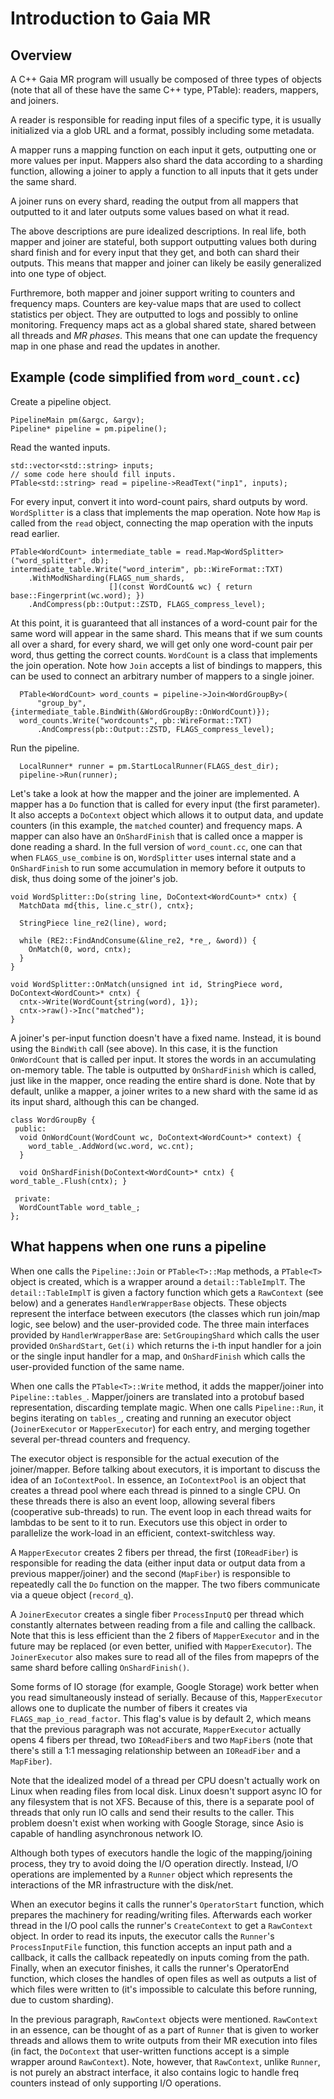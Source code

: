 Introduction to Gaia MR
=======================

Overview
--------

A C++ Gaia MR program will usually be composed of three types of objects (note that all of these have the same C++ type, PTable): readers, mappers, and joiners.

A reader is responsible for reading input files of a specific type, it is usually initialized via a glob URL and a format, possibly including some metadata.

A mapper runs a mapping function on each input it gets, outputting one or more values per input. Mappers also shard the data according to a sharding function, allowing a joiner to apply a function to all inputs that it gets under the same shard.

A joiner runs on every shard, reading the output from all mappers that outputted to it and later outputs some values based on what it read.

The above descriptions are pure idealized descriptions. In real life, both mapper and joiner are stateful, both support outputting values both during shard finish and for every input that they get, and both can shard their outputs. This means that mapper and joiner can likely be easily generalized into one type of object.

Furthremore, both mapper and joiner support writing to counters and frequency maps. Counters are key-value maps that are used to collect statistics per object. They are outputted to logs and possibly to online monitoring. Frequency maps act as a global shared state, shared between all threads and *MR phases*. This means that one can update the frequency map in one phase and read the updates in another.

Example (code simplified from `word_count.cc`)
----------------------------------------------

Create a pipeline object.

```
PipelineMain pm(&argc, &argv);
Pipeline* pipeline = pm.pipeline();
```

Read the wanted inputs.

```
std::vector<std::string> inputs;
// some code here should fill inputs.
PTable<std::string> read = pipeline->ReadText("inp1", inputs);
```

For every input, convert it into word-count pairs, shard outputs by word. `WordSplitter` is a class that implements the map operation. Note how `Map` is called from the `read` object, connecting the map operation with the inputs read earlier.

```
PTable<WordCount> intermediate_table = read.Map<WordSplitter>("word_splitter", db);
intermediate_table.Write("word_interim", pb::WireFormat::TXT)
    .WithModNSharding(FLAGS_num_shards,
                      [](const WordCount& wc) { return base::Fingerprint(wc.word); })
    .AndCompress(pb::Output::ZSTD, FLAGS_compress_level);
```

At this point, it is guaranteed that all instances of a word-count pair for the same word will appear in the same shard. This means that if we sum counts all over a shard, for every shard, we will get only one word-count pair per word, thus getting the correct counts. `WordCount` is a class that implements the join operation. Note how `Join` accepts a list of bindings to mappers, this can be used to connect an arbitrary number of mappers to a single joiner.

```
  PTable<WordCount> word_counts = pipeline->Join<WordGroupBy>(
      "group_by", {intermediate_table.BindWith(&WordGroupBy::OnWordCount)});
  word_counts.Write("wordcounts", pb::WireFormat::TXT)
      .AndCompress(pb::Output::ZSTD, FLAGS_compress_level);
```

Run the pipeline.

```
  LocalRunner* runner = pm.StartLocalRunner(FLAGS_dest_dir);
  pipeline->Run(runner);
```

Let's take a look at how the mapper and the joiner are implemented. A mapper has a `Do` function that is called for every input (the first parameter). It also accepts a `DoContext` object which allows it to output data, and update counters (in this example, the `matched` counter) and frequency maps. A mapper can also have an `OnShardFinish` that is called once a mapper is done reading a shard. In the full version of `word_count.cc`, one can that when `FLAGS_use_combine` is on, `WordSplitter` uses internal state and a `OnShardFinish` to run some accumulation in memory before it outputs to disk, thus doing some of the joiner's job.

```
void WordSplitter::Do(string line, DoContext<WordCount>* cntx) {
  MatchData md{this, line.c_str(), cntx};

  StringPiece line_re2(line), word;

  while (RE2::FindAndConsume(&line_re2, *re_, &word)) {
    OnMatch(0, word, cntx);
  }
}

void WordSplitter::OnMatch(unsigned int id, StringPiece word, DoContext<WordCount>* cntx) {
  cntx->Write(WordCount{string(word), 1});
  cntx->raw()->Inc("matched");
}
```

A joiner's per-input function doesn't have a fixed name. Instead, it is bound using the `BindWith` call (see above). In this case, it is the function `OnWordCount` that is called per input. It stores the words in an accumulating on-memory table. The table is outputted by `OnShardFinish` which is called, just like in the mapper, once reading the entire shard is done. Note that by default, unlike a mapper, a joiner writes to a new shard with the same id as its input shard, although this can be changed.

```
class WordGroupBy {
 public:
  void OnWordCount(WordCount wc, DoContext<WordCount>* context) {
    word_table_.AddWord(wc.word, wc.cnt);
  }

  void OnShardFinish(DoContext<WordCount>* cntx) { word_table_.Flush(cntx); }

 private:
  WordCountTable word_table_;
};
```

What happens when one runs a pipeline
-------------------------------------

When one calls the `Pipeline::Join` or `PTable<T>::Map` methods, a `PTable<T>` object is created, which is a wrapper around a `detail::TableImplT`. The `detail::TableImplT` is given a factory function which gets a `RawContext` (see below) and a generates `HandlerWrapperBase` objects. These objects represent the interface between executors (the classes which run join/map logic, see below) and the user-provided code. The three main interfaces provided by `HandlerWrapperBase` are: `SetGroupingShard` which calls the user provided `OnShardStart`, `Get(i)` which returns the i-th input handler for a join or the single input handler for a map, and `OnShardFinish` which calls the user-provided function of the same name.

When one calls the `PTable<T>::Write` method, it adds the mapper/joiner into `Pipeline::tables_`. Mapper/joiners are translated into a protobuf based representation, discarding template magic. When one calls `Pipeline::Run`, it begins iterating on `tables_`, creating and running an executor object (`JoinerExecutor` or `MapperExecutor`) for each entry, and merging together several per-thread counters and frequency.

The executor object is responsible for the actual execution of the joiner/mapper. Before talking about executors, it is important to discuss the idea of an `IoContextPool`. In essence, an `IoContextPool` is an object that creates a thread pool where each thread is pinned to a single CPU. On these threads there is also an event loop, allowing several fibers (cooperative sub-threads) to run. The event loop in each thread waits for lambdas to be sent to it to run. Executors use this object in order to parallelize the work-load in an efficient, context-switchless way.

A `MapperExecutor` creates 2 fibers per thread, the first (`IOReadFiber`) is responsible for reading the data (either input data or output data from a previous mapper/joiner) and the second (`MapFiber`) is responsible to repeatedly call the `Do` function on the mapper. The two fibers communicate via a queue object (`record_q`).

A `JoinerExecutor` creates a single fiber `ProcessInputQ` per thread which constantly alternates between reading from a file and calling the callback. Note that this is less efficient than the 2 fibers of `MapperExecutor` and in the future may be replaced (or even better, unified with `MapperExecutor`). The `JoinerExecutor` also makes sure to read all of the files from mapeprs of the same shard before calling `OnShardFinish()`.

Some forms of IO storage (for example, Google Storage) work better when you read simultaneously instead of serially. Because of this, `MapperExecutor` allows one to duplicate the number of fibers it creates via `FLAGS_map_io_read_factor`. This flag's value is by default 2, which means that the previous paragraph was not accurate, `MapperExecutor` actually opens 4 fibers per thread, two `IOReadFiber`s and two `MapFiber`s (note that there's still a 1:1 messaging relationship between an `IOReadFiber` and a `MapFiber`).

Note that the idealized model of a thread per CPU doesn't actually work on Linux when reading files from local disk. Linux doesn't support async IO for any filesystem that is not XFS. Because of this, there is a separate pool of threads that only run IO calls and send their results to the caller. This problem doesn't exist when working with Google Storage, since Asio is capable of handling asynchronous network IO.

Although both types of executors handle the logic of the mapping/joining process, they try to avoid doing the I/O operation directly. Instead, I/O operations are implemented by a `Runner` object which represents the interactions of the MR infrastructure with the disk/net.

When an executor begins it calls the runner's `OperatorStart` function, which prepares the machinery for reading/writing files. Afterwards each worker thread in the I/O pool calls the runner's `CreateContext` to get a `RawContext` object. In order to read its inputs, the executor calls the `Runner`'s `ProcessInputFile` function, this function accepts an input path and a callback, it calls the callback repeatedly on inputs coming from the path. Finally, when an executor finishes, it calls the runner's OperatorEnd function, which closes the handles of open files as well as outputs a list of which files were written to (it's impossible to calculate this before running, due to custom sharding).

In the previous paragraph, `RawContext` objects were mentioned. `RawContext` in an essence, can be thought of as a part of `Runner` that is given to worker threads and allows them to write outputs from their MR execution into files (in fact, the `DoContext` that user-written functions accept is a simple wrapper around `RawContext`). Note, however, that `RawContext`, unlike `Runner`, is not purely an abstract interface, it also contains logic to handle freq counters instead of only supporting I/O operations.
